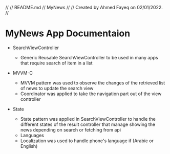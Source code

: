 //
//  README.md
//  MyNews
//
//  Created by Ahmed Fayeq on 02/01/2022.
//
# MyNews App Documentaion

* SearchViewController
  - Generic Reusable SearchViewController to be used in many apps that require search of item in a list
  
* MVVM-C
  - MVVM pattern was used to observe the changes of the retrieved list of news to update the search view
  - Coordinator was applied to take the navigation part out of the view controller
  
* State
  - State pattern was applied in SearchViewController to handle the different states of the result controller that manage showing the news depending on search or fetching from api 
  
  * Languages
  - Localization was used to handle phone's language if (Arabic or English)
  
